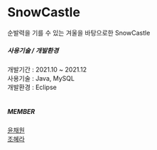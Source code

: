 # SnowCastle
순발력을 기를 수 있는 겨울을 바탕으로한 SnowCastle

##### 사용기술 / 개발환경
개발기간 : 2021.10 ~ 2021.12<br>
사용기술 : Java, MySQL<br>
개발환경 : Eclipse
<br><br>

##### MEMBER
[윤채원](https://github.com/chaewon0228)<br>
[조혜라](https://github.com/areyh817)
